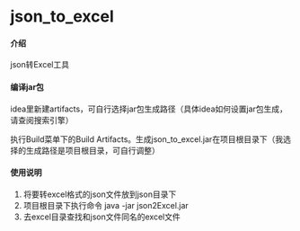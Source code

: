 # json_to_excel

#### 介绍

json转Excel工具

#### 编译jar包
idea里新建artifacts，可自行选择jar包生成路径（具体idea如何设置jar包生成，请查阅搜索引擎）

执行Build菜单下的Build Artifacts。生成json_to_excel.jar在项目根目录下（我选择的生成路径是项目根目录，可自行调整）

#### 使用说明
1. 将要转excel格式的json文件放到json目录下
2. 项目根目录下执行命令 java -jar json2Excel.jar
3. 去excel目录查找和json文件同名的excel文件


